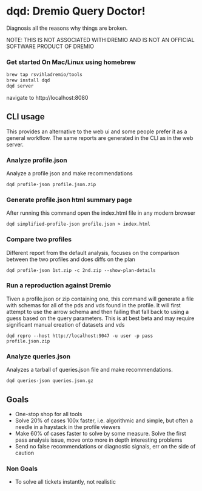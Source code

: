 # dqd: Dremio Query Doctor!

Diagnosis all the reasons why things are broken.

NOTE: THIS IS NOT ASSOCIATED WITH DREMIO AND IS NOT AN OFFICIAL SOFTWARE PRODUCT OF DREMIO

### Get started On Mac/Linux using homebrew

```bash
brew tap rsvihladremio/tools
brew install dqd
dqd server
```
navigate to http://localhost:8080

## CLI usage

This provides an alternative to the web ui and some people prefer it as a general workflow. The same reports are generated in the CLI as in the web server.

### Analyze profile.json

Analyze a profile json and make recommendations

	dqd profile-json profile.json.zip

### Generate profile.json html summary page

After running this command open the index.html file in any modern browser

	dqd simplified-profile-json profile.json > index.html

### Compare two profiles

Different report from the default analysis, focuses on the comparison between the two profiles and does diffs on the plan

	dqd profile-json 1st.zip -c 2nd.zip --show-plan-details

### Run a reproduction against Dremio

Tiven a profile.json or zip containing one, this command will generate a file with schemas for all of the pds and vds found in the profile. It will first attempt to use the arrow schema and then failing that fall back to using a guess based on the query parameters. This is at best beta and may require significant manual creation of datasets and vds

	dqd repro --host http://localhost:9047 -u user -p pass profile.json.zip

### Analyze queries.json

Analyzes a tarball of queries.json file and make recommendations.

	dqd queries-json queries.json.gz

## Goals

* One-stop shop for all tools
* Solve 20% of cases 100x faster, i.e. algorithmic and simple, but often a needle in a haystack in the profile viewers
* Make 60% of cases faster to solve by some measure. Solve the first pass analysis issue, move onto more in depth interesting problems
* Send no false recommendations or diagnostic signals, err on the side of caution

### Non Goals

* To solve all tickets instantly, not realistic

